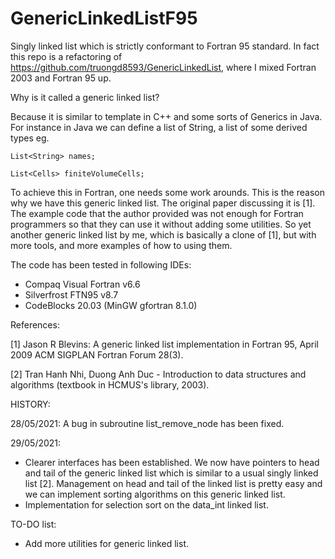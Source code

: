 # GenericLinkedListF95
Singly linked list which is strictly conformant to Fortran 95 standard. In fact this repo is a refactoring of https://github.com/truongd8593/GenericLinkedList, where I mixed Fortran 2003 and Fortran 95 up.

Why is it called a generic linked list?

Because it is similar to template in C++ and some sorts of Generics in Java. For instance in Java we can define a list of String, a list of some derived types eg.

```
List<String> names;
  
List<Cells> finiteVolumeCells;
```
  
To achieve this in Fortran, one needs some work arounds. This is the reason why we have this generic linked list. The original paper discussing it is [1]. The example code that the author provided was not enough for Fortran programmers so that they can use it without adding some utilities. So yet another generic linked list by me, which is basically a clone of [1], but with more tools, and more examples of how to using them. 

The code has been tested in following IDEs:

- Compaq Visual Fortran v6.6
- Silverfrost FTN95 v8.7
- CodeBlocks 20.03 (MinGW gfortran 8.1.0)

References:

[1] Jason R Blevins: A generic linked list implementation in Fortran 95, April 2009 ACM SIGPLAN Fortran Forum 28(3).

[2] Tran Hanh Nhi, Duong Anh Duc - Introduction to data structures and algorithms (textbook in HCMUS's library, 2003).

HISTORY:

28/05/2021: A bug in subroutine list_remove_node has been fixed.

29/05/2021: 
 + Clearer interfaces has been established. We now have pointers to head and tail of the generic linked list which is similar to a usual singly linked list [2]. Management on head and tail of the linked list is pretty easy and we can implement sorting algorithms on this generic linked list.
 + Implementation for selection sort on the data_int linked list.

TO-DO list:

- Add more utilities for generic linked list.
